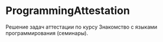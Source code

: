 # ProgrammingAttestation
Решение задач аттестации по курсу Знакомство с языками программирования (семинары).
